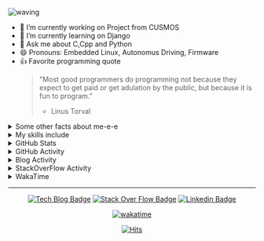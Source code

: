 ![waving](https://capsule-render.vercel.app/api?type=waving&height=200&text=Hi!%20I'm%20Jihun.&fontAlign=70&fontAlignY=40&color=gradient)

- 🔭 I’m currently working on Project from CUSMOS
- 🌱 I’m currently learning on Django
- 💬 Ask me about C,Cpp and Python
- 😄 Pronouns: Embedded Linux, Autonomus Driving, Firmware
- 👍 Favorite programming quote
  > "Most good programmers do programming not because they expect to get paid or get adulation by the public, but because it is fun to program."
  > - Linus Torval

<details>
  <summary>Some other facts about me-e-e</summary>
  <br>
  <div align=center>

  ## Github Profile Trophy
  [![trophy](https://github-profile-trophy.vercel.app/?username=JihunDev&theme=onedark&row=2&column=4&margin-w=10&margin-h=10)](https://github.com/ryo-ma/github-profile-trophy)
  
  ## StackOverFlow
  [![Jihun StackOverflow](https://github-readme-stackoverflow.vercel.app/?userID=5311181&theme=dark)](https://stackoverflow.com/users/5311181/jihun-kim)

  ## Codewars
  ![Codewars Rank](https://www.codewars.com/users/JihunDev/badges/large)
  
  ## Codersrank.io
  <a href="https://profile.codersrank.io/user/jihundev">
    <img width="494px" src="https://cr-ss-service.azurewebsites.net/api/ScreenShot?widget=summary&username=jihundev&layout=horizontal&badges=3&show-avatar=true&min-width=494px&branding=false&style=--bg-color:%23fff;--border:1px%20solid%23e4e2e2;--border-radius:4px;--header-padding:20px;--header-bg-color:%232f80ed;--name-font-size:18px;--name-font-weight:bold;--rank-font-size:14px;--preloader-color:%232f80ed;--badges-padding:20px;--badge-box-shadow:none;--badge-border:1px%20solid%23e4e2e2;--badge-rank-font-size:12px;--badge-location-font-size:12px;--badge-padding:10px;--badge-margin:10px;--badge-icon-size:16px;--badge-technology-font-size:14px;--badge-technology-font-weight:normal)" />
  </a>

  </div>
</details>

<details>
  <summary>My skills include</summary>
  <br>
  <div align=center>
  
  ## Most Used Language
  ![Top Langs](https://github-readme-stats.vercel.app/api/top-langs/?username=JihunDev&layout=compact)
  
  ## My Skills
  
  ### Language
  <img src="https://raw.githubusercontent.com/devicons/devicon/master/icons/embeddedc/embeddedc-original-wordmark.svg" alt="embeddedc" width="40" height="40" />
  <img src="https://raw.githubusercontent.com/devicons/devicon/master/icons/c/c-original.svg" alt="c" width="40" height="40" />
  <img src="https://raw.githubusercontent.com/devicons/devicon/master/icons/cplusplus/cplusplus-original.svg" alt="cplusplus" width="40" height="40" />
  <img src="https://raw.githubusercontent.com/devicons/devicon/master/icons/python/python-original.svg" alt="python" width="40" height="40" />

  ### Framework & Library
  <img src="https://raw.githubusercontent.com/devicons/devicon/master/icons/flask/flask-original.svg" alt="flask" width="40" height="40" />
  <img src="https://raw.githubusercontent.com/devicons/devicon/master/icons/django/django-original.svg" alt="django" width="40" height="40" />
  <img src="https://raw.githubusercontent.com/devicons/devicon/master/icons/tensorflow/tensorflow-original.svg" alt="tensorflow" width="40" height="40" />
  <img src="https://raw.githubusercontent.com/devicons/devicon/master/icons/pandas/pandas-original.svg" alt="pandas" width="40" height="40" />
  <img src="https://raw.githubusercontent.com/devicons/devicon/master/icons/numpy/numpy-original.svg" alt="numpy" width="40" height="40" />

  ### Databases
  <img src="https://raw.githubusercontent.com/devicons/devicon/master/icons/postgresql/postgresql-original.svg" alt="postgresql" width="40" height="40" />

  ### Cloud Servers
  <img src="https://raw.githubusercontent.com/devicons/devicon/master/icons/amazonwebservices/amazonwebservices-original.svg" alt="amazonwebservices" width="40" height="40" />

  ### OS
  <img src="https://raw.githubusercontent.com/devicons/devicon/master/icons/apple/apple-original.svg" alt="apple" width="40" height="40" />
  <img src="https://raw.githubusercontent.com/devicons/devicon/master/icons/ubuntu/ubuntu-plain.svg" alt="ubuntu" width="40" height="40" />

  ### IDE & Tools
  <img src="https://raw.githubusercontent.com/devicons/devicon/master/icons/vim/vim-original.svg" alt="vim" width="40" height="40" />
  <img src="https://raw.githubusercontent.com/devicons/devicon/master/icons/vscode/vscode-original.svg" alt="vscode" width="40" height="40" />
  <img src="https://raw.githubusercontent.com/devicons/devicon/master/icons/git/git-original.svg" alt="git" width="40" height="40" />
  <img src="https://raw.githubusercontent.com/devicons/devicon/master/icons/docker/docker-original.svg" alt="docker" width="40" height="40" />

  ### Business tools
  <img src="https://raw.githubusercontent.com/devicons/devicon/master/icons/github/github-original.svg" alt="github" width="40" height="40" />
  <img src="https://raw.githubusercontent.com/devicons/devicon/master/icons/slack/slack-original.svg" alt="slack" width="40" height="40" />
  <img src="https://raw.githubusercontent.com/devicons/devicon/master/icons/google/google-original.svg" alt="google" width="40" height="40" />
  <img src="https://raw.githubusercontent.com/devicons/devicon/master/icons/figma/figma-original.svg" alt="figma" width="40" height="40" />
  
  </div>
</details>

<details>
  <summary>GitHub Stats</summary>
  <br>
<h2 align="center">My Github Stats</h2>
  <div align=center>

  ![Anurag's GitHub stats](https://github-readme-stats.vercel.app/api?username=JihunDev&theme=dark&show_icons=true)
  
  [![GitHub Streak](https://github-readme-streak-stats.herokuapp.com?user=JihunDev&theme=dark&hide_border=true)](https://git.io/streak-stats)

  </div>
</details>

<details>
  <summary>GitHub Activity</summary>
  <br>

<!--RECENT_ACTIVITY:start-->
1. 📔 Created new repository [JihunDev/Learn-C-Programming](https://github.com/JihunDev/Learn-C-Programming)
2. ⭐ Starred [donnemartin/system-design-primer](https://github.com/donnemartin/system-design-primer)
3. ⭐ Starred [MonitorControl/MonitorControl](https://github.com/MonitorControl/MonitorControl)
4. ⭐ Starred [jyguyomarch/awesome-productivity](https://github.com/jyguyomarch/awesome-productivity)
5. 
6. 
7. 
8. 
9. 
10. 
<!--RECENT_ACTIVITY:end-->

<!--RECENT_ACTIVITY:last_update-->
Last Updated: Thursday, October 21st, 2021, 3:05:03 PM
<!--RECENT_ACTIVITY:last_update_end-->
  
</details>
  
<details>
  <summary>Blog Activity</summary>
  <br>

<!-- BLOG-POST-LIST:START -->
- [Django SystemCheckError System check identified some issues](https://jihundev.github.io/posts/Django-SystemCheckError_System_check_identified_some_issues/)
- [Azure Kincet Sensor DK Ubuntu 설치 방법](https://jihundev.github.io/posts/Install_Azure_Kincet_DK_on_Linux/)
- [Mac Python Version 변경](https://jihundev.github.io/posts/python_Mac_change_version/)
- [AWS Nginx 413 Request Entity Too Large Err](https://jihundev.github.io/posts/AWS-Nginx_413_Request_Entity_Too_Large_Err/)
<!-- BLOG-POST-LIST:END -->

</details>

<details>
  <summary>StackOverFlow Activity</summary>
  <br>
 
<!-- STACKOVERFLOW:START -->
- [Comment by Jihun Kim on Car speed measurement using 3-axis accelerometer](https://stackoverflow.com/questions/59171821/car-speed-measurement-using-3-axis-accelerometer/59843250#59843250)
- [Answer by Jihun Kim for dspic33ev Doesn't work after changing pin number](https://stackoverflow.com/questions/59421621/dspic33ev-doesnt-work-after-changing-pin-number/59448909#59448909)
- [dspic33ev Doesn't work after changing pin number](https://stackoverflow.com/questions/59421621/dspic33ev-doesnt-work-after-changing-pin-number)
- [Car speed measurement using 3-axis accelerometer](https://stackoverflow.com/questions/59171821/car-speed-measurement-using-3-axis-accelerometer)
<!-- STACKOVERFLOW:END -->
    
</details>

<details>
  <summary>WakaTime</summary>
  <br>
 
<!--START_SECTION:waka-->
**🐱 My GitHub Data** 

> 🏆 1,251 Contributions in the Year 2021
 > 
> 📦 1.2 MB Used in GitHub's Storage 
 > 
> 💼 Opted to Hire
 > 
> 📜 42 Public Repositories 
 > 
> 🔑 23 Private Repositories  
 > 
**I'm an Early 🐤** 

```text
🌞 Morning    67 commits     ███░░░░░░░░░░░░░░░░░░░░░░   15.3% 
🌆 Daytime    186 commits    ██████████░░░░░░░░░░░░░░░   42.47% 
🌃 Evening    136 commits    ███████░░░░░░░░░░░░░░░░░░   31.05% 
🌙 Night      49 commits     ██░░░░░░░░░░░░░░░░░░░░░░░   11.19%

```
📅 **I'm Most Productive on Friday** 

```text
Monday       56 commits     ███░░░░░░░░░░░░░░░░░░░░░░   12.79% 
Tuesday      71 commits     ████░░░░░░░░░░░░░░░░░░░░░   16.21% 
Wednesday    54 commits     ███░░░░░░░░░░░░░░░░░░░░░░   12.33% 
Thursday     63 commits     ███░░░░░░░░░░░░░░░░░░░░░░   14.38% 
Friday       78 commits     ████░░░░░░░░░░░░░░░░░░░░░   17.81% 
Saturday     64 commits     ███░░░░░░░░░░░░░░░░░░░░░░   14.61% 
Sunday       52 commits     ███░░░░░░░░░░░░░░░░░░░░░░   11.87%

```


📊 **This Week I Spent My Time On** 

```text
⌚︎ Time Zone: Asia/Seoul

💬 Programming Languages: 
Other                    40 hrs 59 mins      ██████████████████████░░░   88.01% 
Python                   4 hrs 35 mins       ██░░░░░░░░░░░░░░░░░░░░░░░   9.85% 
HTML                     59 mins             ░░░░░░░░░░░░░░░░░░░░░░░░░   2.14%

🔥 Editors: 
Unknown Editor           40 hrs 59 mins      ██████████████████████░░░   88.01% 
VS Code                  5 hrs 34 mins       ███░░░░░░░░░░░░░░░░░░░░░░   11.99%

🐱‍💻 Projects: 
Unknown Project          40 hrs 59 mins      ██████████████████████░░░   88.01% 
cusMe_web                5 hrs 34 mins       ███░░░░░░░░░░░░░░░░░░░░░░   11.99%

💻 Operating System: 
Unknown OS               40 hrs 59 mins      ██████████████████████░░░   88.01% 
Mac                      5 hrs 34 mins       ███░░░░░░░░░░░░░░░░░░░░░░   11.99%

```

**I Mostly Code in C** 

```text
C                        12 repos            █████░░░░░░░░░░░░░░░░░░░░   23.08% 
Java                     10 repos            ████░░░░░░░░░░░░░░░░░░░░░   19.23% 
C++                      7 repos             ███░░░░░░░░░░░░░░░░░░░░░░   13.46% 
Python                   7 repos             ███░░░░░░░░░░░░░░░░░░░░░░   13.46% 
JavaScript               6 repos             ███░░░░░░░░░░░░░░░░░░░░░░   11.54%

```



 Last Updated on 20/10/2021
<!--END_SECTION:waka-->
    
</details>

---

<div align="center">

  [![Tech Blog Badge](http://img.shields.io/badge/-Tech%20blog-black?style=flat-square&logo=github&link=https://jihundev.github.io/)](https://jihundev.github.io/)
  [![Stack Over Flow Badge](http://img.shields.io/badge/-StackOverFlow-FE7A16?style=flat-square&logo=stackoverflow&logoColor=white&link=https://stackoverflow.com/users/5311181/jihun-kim?tab=profile)](https://stackoverflow.com/users/5311181/jihun-kim?tab=profile)
  [![Linkedin Badge](https://img.shields.io/badge/-LinkedIn-blue?style=flat-square&logo=Linkedin&logoColor=white&link=https://www.linkedin.com/in/jihun-kim/)](https://www.linkedin.com/in/jihun-kim/) 

</div>

<div align="center">  

  [![wakatime](https://wakatime.com/badge/user/5dbb20ab-159d-49e1-9f66-2dc135f07d80.svg)](https://wakatime.com/@5dbb20ab-159d-49e1-9f66-2dc135f07d80)
</div>

<div align="center">  
  
  [![Hits](https://hits.seeyoufarm.com/api/count/incr/badge.svg?url=https%3A%2F%2Fgithub.com%2FJihunDev)](https://hits.seeyoufarm.com)

</div>
